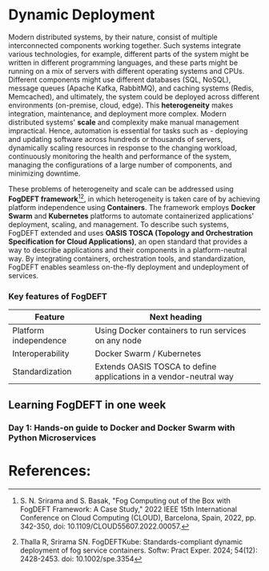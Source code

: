 # Dynamic Deployment
Modern distributed systems, by their nature, consist of multiple interconnected components working together. Such systems integrate various technologies, for example, different parts of the system might be written in different programming languages, and these parts might be running on a mix of servers with different operating systems and CPUs. Different components might use different databases (SQL, NoSQL), message queues (Apache Kafka, RabbitMQ), and caching systems (Redis, Memcached), and ultimately, the system could be deployed across different environments (on-premise, cloud, edge). This **heterogeneity** makes integration, maintenance, and deployment more complex. Modern distributed systems' **scale** and complexity make manual management impractical. Hence, automation is essential for tasks such as - deploying and updating software across hundreds or thousands of servers, dynamically scaling resources in response to the changing workload, continuously monitoring the health and performance of the system, managing the configurations of a large number of components, and minimizing downtime. 

These problems of heterogeneity and scale can be addressed using **FogDEFT framework**[^1][^2], in which heterogeneity is taken care of by achieving platform independence using **Containers**. The framework employs **Docker Swarm** and **Kubernetes** platforms to automate containerized applications' deployment, scaling, and management. To describe such systems, FogDEFT extended and uses **OASIS TOSCA (Topology and Orchestration Specification for Cloud Applications)**, an open standard that provides a way to describe applications and their components in a platform-neutral way. By integrating containers, orchestration tools, and standardization, FogDEFT enables seamless on-the-fly deployment and undeployment of services. 

### Key features of FogDEFT
| Feature | Next heading |
| --------- | ------------ |
| Platform independence | Using Docker containers to run services on any node |
| Interoperability | Docker Swarm / Kubernetes |
| Standardization | Extends OASIS TOSCA to define applications in a vendor-neutral way |

## Learning FogDEFT in one week
### Day 1: Hands-on guide to Docker and Docker Swarm with Python Microservices

# References:
[^1]: S. N. Srirama and S. Basak, "Fog Computing out of the Box with FogDEFT Framework: A Case Study," 2022 IEEE 15th International Conference on Cloud Computing (CLOUD), Barcelona, Spain, 2022, pp. 342-350, doi: 10.1109/CLOUD55607.2022.00057.
[^2]: Thalla R, Srirama SN. FogDEFTKube: Standards-compliant dynamic deployment of fog service containers. Softw: Pract Exper. 2024; 54(12): 2428-2453. doi: 10.1002/spe.3354

